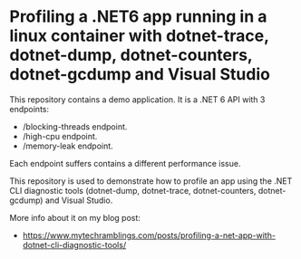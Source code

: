 # Profiling a .NET6 app running in a linux container with dotnet-trace, dotnet-dump, dotnet-counters, dotnet-gcdump and Visual Studio

This repository contains a demo application. It is a .NET 6 API with 3 endpoints:

- /blocking-threads endpoint.
- /high-cpu endpoint.
- /memory-leak endpoint.

Each endpoint suffers contains a different performance issue.

This repository is used to demonstrate how to profile an app using  the .NET CLI diagnostic tools (dotnet-dump, dotnet-trace, dotnet-counters, dotnet-gcdump) and Visual Studio.   

More info about it on my blog post:
- https://www.mytechramblings.com/posts/profiling-a-net-app-with-dotnet-cli-diagnostic-tools/

